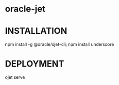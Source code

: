# oracle-jet
# INSTALLATION
npm install -g @oracle/ojet-cli;
npm install underscore
# DEPLOYMENT
ojet serve
